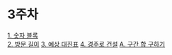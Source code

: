 # 3주차

[1. 숫자 블록](https://school.programmers.co.kr/learn/courses/30/lessons/12923)\
[2. 방문 길이](https://school.programmers.co.kr/learn/courses/30/lessons/49994)
[3. 예상 대진표](https://school.programmers.co.kr/learn/courses/30/lessons/12985)
[4. 경주로 건설](https://school.programmers.co.kr/learn/courses/30/lessons/67259)
[A. 구간 합 구하기](https://www.acmicpc.net/problem/2042)